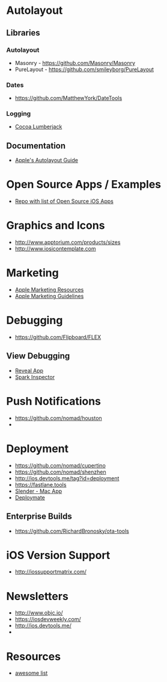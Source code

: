 
# Autolayout

## Libraries

### Autolayout
* Masonry - https://github.com/Masonry/Masonry
* PureLayout - https://github.com/smileyborg/PureLayout

### Dates
* https://github.com/MatthewYork/DateTools


### Logging

* [Cocoa Lumberjack](https://github.com/MatthewYork/DateTools)

## Documentation

* [Apple's Autolayout Guide](https://developer.apple.com/library/ios/documentation/UserExperience/Conceptual/AutolayoutPG/Introduction/Introduction.html)


# Open Source Apps / Examples

* [Repo with list of Open Source iOS Apps](https://github.com/dkhamsing/open-source-ios-apps)

# Graphics and Icons

* http://www.apptorium.com/products/sizes
* http://www.iosicontemplate.com

# Marketing

* [Apple Marketing Resources](https://developer.apple.com/app-store/marketing/guidelines/#images)
* [Apple Marketing Guidelines](https://developer.apple.com/app-store/marketing/guidelines/)

# Debugging

* https://github.com/Flipboard/FLEX

## View Debugging

* [Reveal App](http://revealapp.com/)
* [Spark Inspector](http://sparkinspector.com/)


# Push Notifications

* https://github.com/nomad/houston
* 

# Deployment

* https://github.com/nomad/cupertino
* https://github.com/nomad/shenzhen
* http://ios.devtools.me/tag?id=deployment
* https://fastlane.tools
* [Slender - Mac App](http://martiancraft.com/products/slender.html)
* [Deploymate](http://www.deploymateapp.com/)

## Enterprise Builds

* https://github.com/RichardBronosky/ota-tools

# iOS Version Support

* http://iossupportmatrix.com/



# Newsletters

* http://www.objc.io/
* https://iosdevweekly.com/
* http://ios.devtools.me/
* 

# Resources

* [awesome list](https://github.com/vsouza/awesome-ios)
